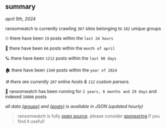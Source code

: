 
## summary
_april 5th, 2024_

ransomwatch is currently crawling `367` sites belonging to `182` unique groups

⏲ there have been `19` posts within the `last 24 hours`

🦈 there have been `66` posts within the `month of april`

🪐 there have been `1212` posts within the `last 90 days`

🏚 there have been `1349` posts within the `year of 2024`

_⚙️ there are currently `107` online hosts & `112` custom parsers._

🦕 ransomwatch has been running for `2 years, 6 months and 29 days` and indexed `10806` posts

_all data  [(groups)](http://ransomwhat.telemetry.ltd/groups) and [(posts)](http://ransomwhat.telemetry.ltd/posts) is available in JSON (updated hourly)_

> ransomwatch is fully [open source](https://github.com/joshhighet/ransomwatch#ransomwatch--). please consider [sponsoring](https://github.com/sponsors/joshhighet) if you find it useful!
